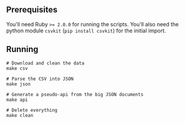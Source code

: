 ## Prerequisites

You'll need Ruby `>= 2.0.0` for running the scripts.  You'll also need the python module `csvkit` (`pip install csvkit`) for the initial import.

## Running

```
# Download and clean the data
make csv

# Parse the CSV into JSON
make json

# Generate a pseudo-api from the big JSON documents
make api

# Delete everything
make clean
```
